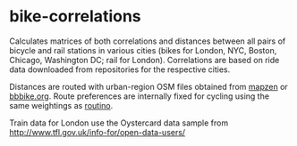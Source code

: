 bike-correlations
=================

Calculates matrices of both correlations and distances between all pairs of
bicycle and rail stations in various cities (bikes for London, NYC, Boston,
Chicago, Washington DC; rail for London).  Correlations are based on ride data
downloaded from repositories for the respective cities.

Distances are routed with urban-region OSM files obtained from
[mapzen](https://mapzen.com/metro-extracts) or
[bbbike.org](http://download.bbbike.org/osm/). Route preferences are internally
fixed for cycling using the same weightings as [routino](http://routino.org).

Train data for London use the Oystercard data sample from
http://www.tfl.gov.uk/info-for/open-data-users/
